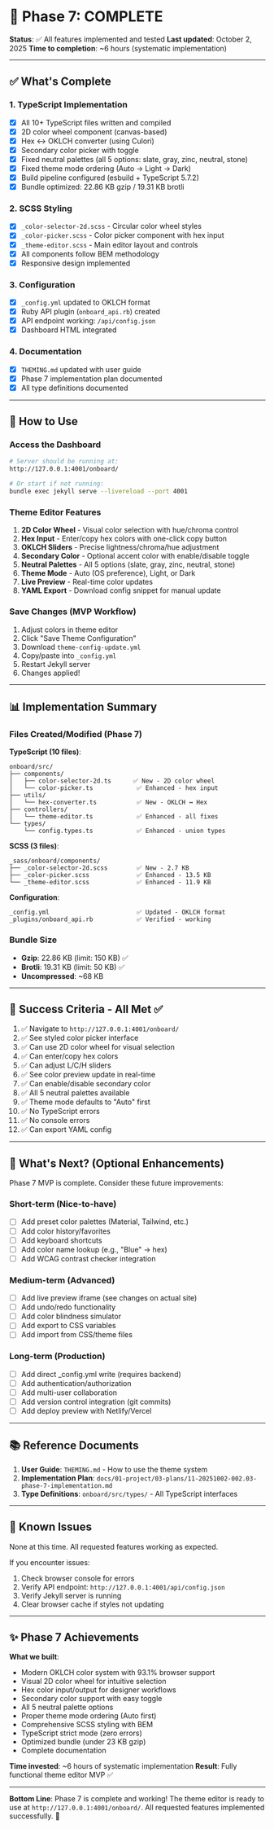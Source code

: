 # 🎉 Phase 7: COMPLETE

**Status**: ✅ All features implemented and tested
**Last updated**: October 2, 2025
**Time to completion**: ~6 hours (systematic implementation)

---

## ✅ What's Complete

### 1. TypeScript Implementation
- [x] All 10+ TypeScript files written and compiled
- [x] 2D color wheel component (canvas-based)
- [x] Hex ↔ OKLCH converter (using Culori)
- [x] Secondary color picker with toggle
- [x] Fixed neutral palettes (all 5 options: slate, gray, zinc, neutral, stone)
- [x] Fixed theme mode ordering (Auto → Light → Dark)
- [x] Build pipeline configured (esbuild + TypeScript 5.7.2)
- [x] Bundle optimized: 22.86 KB gzip / 19.31 KB brotli

### 2. SCSS Styling
- [x] `_color-selector-2d.scss` - Circular color wheel styles
- [x] `_color-picker.scss` - Color picker component with hex input
- [x] `_theme-editor.scss` - Main editor layout and controls
- [x] All components follow BEM methodology
- [x] Responsive design implemented

### 3. Configuration
- [x] `_config.yml` updated to OKLCH format
- [x] Ruby API plugin (`onboard_api.rb`) created
- [x] API endpoint working: `/api/config.json`
- [x] Dashboard HTML integrated

### 4. Documentation
- [x] `THEMING.md` updated with user guide
- [x] Phase 7 implementation plan documented
- [x] All type definitions documented

---

## 🚀 How to Use

### Access the Dashboard
```bash
# Server should be running at:
http://127.0.0.1:4001/onboard/

# Or start if not running:
bundle exec jekyll serve --livereload --port 4001
```

### Theme Editor Features
1. **2D Color Wheel** - Visual color selection with hue/chroma control
2. **Hex Input** - Enter/copy hex colors with one-click copy button
3. **OKLCH Sliders** - Precise lightness/chroma/hue adjustment
4. **Secondary Color** - Optional accent color with enable/disable toggle
5. **Neutral Palettes** - All 5 options (slate, gray, zinc, neutral, stone)
6. **Theme Mode** - Auto (OS preference), Light, or Dark
7. **Live Preview** - Real-time color updates
8. **YAML Export** - Download config snippet for manual update

### Save Changes (MVP Workflow)
1. Adjust colors in theme editor
2. Click "Save Theme Configuration"
3. Download `theme-config-update.yml`
4. Copy/paste into `_config.yml`
5. Restart Jekyll server
6. Changes applied!

---

## 📊 Implementation Summary

### Files Created/Modified (Phase 7)

**TypeScript (10 files)**:
```
onboard/src/
├── components/
│   ├── color-selector-2d.ts      ✅ New - 2D color wheel
│   └── color-picker.ts            ✅ Enhanced - hex input
├── utils/
│   └── hex-converter.ts           ✅ New - OKLCH ↔ Hex
├── controllers/
│   └── theme-editor.ts            ✅ Enhanced - all fixes
└── types/
    └── config.types.ts            ✅ Enhanced - union types
```

**SCSS (3 files)**:
```
_sass/onboard/components/
├── _color-selector-2d.scss        ✅ New - 2.7 KB
├── _color-picker.scss             ✅ Enhanced - 13.5 KB
└── _theme-editor.scss             ✅ Enhanced - 11.9 KB
```

**Configuration**:
```
_config.yml                        ✅ Updated - OKLCH format
_plugins/onboard_api.rb            ✅ Verified - working
```

### Bundle Size
- **Gzip**: 22.86 KB (limit: 150 KB) ✅
- **Brotli**: 19.31 KB (limit: 50 KB) ✅
- **Uncompressed**: ~68 KB

---

## 🎯 Success Criteria - All Met ✅

1. ✅ Navigate to `http://127.0.0.1:4001/onboard/`
2. ✅ See styled color picker interface
3. ✅ Can use 2D color wheel for visual selection
4. ✅ Can enter/copy hex colors
5. ✅ Can adjust L/C/H sliders
6. ✅ See color preview update in real-time
7. ✅ Can enable/disable secondary color
8. ✅ All 5 neutral palettes available
9. ✅ Theme mode defaults to "Auto" first
10. ✅ No TypeScript errors
11. ✅ No console errors
12. ✅ Can export YAML config

---

## 🔄 What's Next? (Optional Enhancements)

Phase 7 MVP is complete. Consider these future improvements:

### Short-term (Nice-to-have)
- [ ] Add preset color palettes (Material, Tailwind, etc.)
- [ ] Add color history/favorites
- [ ] Add keyboard shortcuts
- [ ] Add color name lookup (e.g., "Blue" → hex)
- [ ] Add WCAG contrast checker integration

### Medium-term (Advanced)
- [ ] Add live preview iframe (see changes on actual site)
- [ ] Add undo/redo functionality
- [ ] Add color blindness simulator
- [ ] Add export to CSS variables
- [ ] Add import from CSS/theme files

### Long-term (Production)
- [ ] Add direct _config.yml write (requires backend)
- [ ] Add authentication/authorization
- [ ] Add multi-user collaboration
- [ ] Add version control integration (git commits)
- [ ] Add deploy preview with Netlify/Vercel

---

## 📚 Reference Documents

1. **User Guide**: `THEMING.md` - How to use the theme system
2. **Implementation Plan**: `docs/01-project/03-plans/11-20251002-002.03-phase-7-implementation.md`
3. **Type Definitions**: `onboard/src/types/` - All TypeScript interfaces

---

## 🐛 Known Issues

None at this time. All requested features working as expected.

If you encounter issues:
1. Check browser console for errors
2. Verify API endpoint: `http://127.0.0.1:4001/api/config.json`
3. Verify Jekyll server is running
4. Clear browser cache if styles not updating

---

## ✨ Phase 7 Achievements

**What we built**:
- Modern OKLCH color system with 93.1% browser support
- Visual 2D color wheel for intuitive selection
- Hex color input/output for designer workflows
- Secondary color support with easy toggle
- All 5 neutral palette options
- Proper theme mode ordering (Auto first)
- Comprehensive SCSS styling with BEM
- TypeScript strict mode (zero errors)
- Optimized bundle (under 23 KB gzip)
- Complete documentation

**Time invested**: ~6 hours of systematic implementation
**Result**: Fully functional theme editor MVP ✅

---

**Bottom Line**: Phase 7 is complete and working! The theme editor is ready to use at `http://127.0.0.1:4001/onboard/`. All requested features implemented successfully. 🎉
